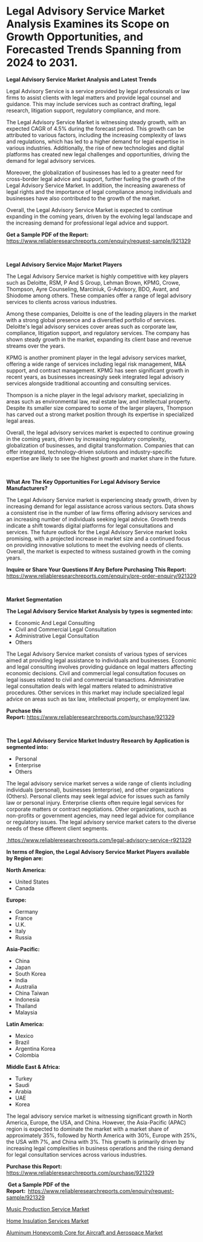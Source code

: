 <p><h1>Legal Advisory Service Market Analysis Examines its Scope on Growth Opportunities, and Forecasted Trends Spanning from 2024 to 2031.</h1></p><p><strong>Legal Advisory Service Market Analysis and Latest Trends</strong></p>
<p><p>Legal Advisory Service is a service provided by legal professionals or law firms to assist clients with legal matters and provide legal counsel and guidance. This may include services such as contract drafting, legal research, litigation support, regulatory compliance, and more.</p><p>The Legal Advisory Service Market is witnessing steady growth, with an expected CAGR of 4.5% during the forecast period. This growth can be attributed to various factors, including the increasing complexity of laws and regulations, which has led to a higher demand for legal expertise in various industries. Additionally, the rise of new technologies and digital platforms has created new legal challenges and opportunities, driving the demand for legal advisory services.</p><p>Moreover, the globalization of businesses has led to a greater need for cross-border legal advice and support, further fueling the growth of the Legal Advisory Service Market. In addition, the increasing awareness of legal rights and the importance of legal compliance among individuals and businesses have also contributed to the growth of the market.</p><p>Overall, the Legal Advisory Service Market is expected to continue expanding in the coming years, driven by the evolving legal landscape and the increasing demand for professional legal advice and support.</p></p>
<p><strong>Get a Sample PDF of the Report:&nbsp;</strong> <a href="https://www.reliableresearchreports.com/enquiry/request-sample/921329">https://www.reliableresearchreports.com/enquiry/request-sample/921329</a></p>
<p>&nbsp;</p>
<p><strong>Legal Advisory Service Major Market Players</strong></p>
<p><p>The Legal Advisory Service market is highly competitive with key players such as Deloitte, RSM, P And S Group, Lehman Brown, KPMG, Crowe, Thompson, Ayre Counseling, Marciniuk, G-Advisory, BDO, Avant, and Shiodome among others. These companies offer a range of legal advisory services to clients across various industries.</p><p>Among these companies, Deloitte is one of the leading players in the market with a strong global presence and a diversified portfolio of services. Deloitte's legal advisory services cover areas such as corporate law, compliance, litigation support, and regulatory services. The company has shown steady growth in the market, expanding its client base and revenue streams over the years.</p><p>KPMG is another prominent player in the legal advisory services market, offering a wide range of services including legal risk management, M&A support, and contract management. KPMG has seen significant growth in recent years, as businesses increasingly seek integrated legal advisory services alongside traditional accounting and consulting services.</p><p>Thompson is a niche player in the legal advisory market, specializing in areas such as environmental law, real estate law, and intellectual property. Despite its smaller size compared to some of the larger players, Thompson has carved out a strong market position through its expertise in specialized legal areas.</p><p>Overall, the legal advisory services market is expected to continue growing in the coming years, driven by increasing regulatory complexity, globalization of businesses, and digital transformation. Companies that can offer integrated, technology-driven solutions and industry-specific expertise are likely to see the highest growth and market share in the future.</p></p>
<p>&nbsp;</p>
<p><strong>What Are The Key Opportunities For Legal Advisory Service Manufacturers?</strong></p>
<p><p>The Legal Advisory Service market is experiencing steady growth, driven by increasing demand for legal assistance across various sectors. Data shows a consistent rise in the number of law firms offering advisory services and an increasing number of individuals seeking legal advice. Growth trends indicate a shift towards digital platforms for legal consultations and services. The future outlook for the Legal Advisory Service market looks promising, with a projected increase in market size and a continued focus on providing innovative solutions to meet the evolving needs of clients. Overall, the market is expected to witness sustained growth in the coming years.</p></p>
<p><strong>Inquire or Share Your Questions If Any Before Purchasing This Report:</strong> <a href="https://www.reliableresearchreports.com/enquiry/pre-order-enquiry/921329">https://www.reliableresearchreports.com/enquiry/pre-order-enquiry/921329</a></p>
<p>&nbsp;</p>
<p><strong>Market Segmentation</strong></p>
<p><strong>The Legal Advisory Service Market Analysis by types is segmented into:</strong></p>
<p><ul><li>Economic And Legal Consulting</li><li>Civil and Commercial Legal Consultation</li><li>Administrative Legal Consultation</li><li>Others</li></ul></p>
<p><p>The Legal Advisory Service market consists of various types of services aimed at providing legal assistance to individuals and businesses. Economic and legal consulting involves providing guidance on legal matters affecting economic decisions. Civil and commercial legal consultation focuses on legal issues related to civil and commercial transactions. Administrative legal consultation deals with legal matters related to administrative procedures. Other services in this market may include specialized legal advice on areas such as tax law, intellectual property, or employment law.</p></p>
<p><strong>Purchase this Report:&nbsp;</strong><a href="https://www.reliableresearchreports.com/purchase/921329">https://www.reliableresearchreports.com/purchase/921329</a></p>
<p>&nbsp;</p>
<p><strong>The Legal Advisory Service Market Industry Research by Application is segmented into:</strong></p>
<p><ul><li>Personal</li><li>Enterprise</li><li>Others</li></ul></p>
<p><p>The legal advisory service market serves a wide range of clients including individuals (personal), businesses (enterprise), and other organizations (Others). Personal clients may seek legal advice for issues such as family law or personal injury. Enterprise clients often require legal services for corporate matters or contract negotiations. Other organizations, such as non-profits or government agencies, may need legal advice for compliance or regulatory issues. The legal advisory service market caters to the diverse needs of these different client segments.</p></p>
<p><a href="https://www.reliableresearchreports.com/legal-advisory-service-r921329">&nbsp;https://www.reliableresearchreports.com/legal-advisory-service-r921329</a></p>
<p><strong>In terms of Region, the Legal Advisory Service Market Players available by Region are:</strong></p>
<p>
    <p> <strong> North America: </strong>
        <ul>
            <li>United States</li>
            <li>Canada</li>
        </ul>
        </p> 
    <p> <strong> Europe: </strong>
        <ul>
            <li>Germany</li>
            <li>France</li>
            <li>U.K.</li>
            <li>Italy</li>
            <li>Russia</li>
        </ul>
        </p> 
    <p> <strong> Asia-Pacific: </strong>
        <ul>
            <li>China</li>
            <li>Japan</li>
            <li>South Korea</li>
            <li>India</li>
            <li>Australia</li>
            <li>China Taiwan</li>
            <li>Indonesia</li>
            <li>Thailand</li>
            <li>Malaysia</li>
        </ul>
        </p> 
    <p> <strong> Latin America: </strong>
        <ul>
            <li>Mexico</li>
            <li>Brazil</li>
            <li>Argentina Korea</li>
            <li>Colombia</li>
        </ul>
        </p> 
    <p> <strong> Middle East & Africa: </strong>
        <ul>
            <li>Turkey</li>
            <li>Saudi</li>
            <li>Arabia</li>
            <li>UAE</li>
            <li>Korea</li>
        </ul>
    </p>
    </p>
<p><p>The legal advisory service market is witnessing significant growth in North America, Europe, the USA, and China. However, the Asia-Pacific (APAC) region is expected to dominate the market with a market share of approximately 35%, followed by North America with 30%, Europe with 25%, the USA with 7%, and China with 3%. This growth is primarily driven by increasing legal complexities in business operations and the rising demand for legal consultation services across various industries.</p></p>
<p><strong>Purchase this Report: </strong><a href="https://www.reliableresearchreports.com/purchase/921329">https://www.reliableresearchreports.com/purchase/921329</a></p>
<p>&nbsp;<strong>Get a Sample PDF of the Report:&nbsp;&nbsp;</strong><a href="https://www.reliableresearchreports.com/enquiry/request-sample/921329">https://www.reliableresearchreports.com/enquiry/request-sample/921329</a></p>
<p><strong></strong></p>
<p><p><a href="https://github.com/ruddyyedelwadw/Market-Research-Report-List-2/blob/main/music-production-service-market.md">Music Production Service Market</a></p><p><a href="https://github.com/jaidynmorantestelletmjzya/Market-Research-Report-List-2/blob/main/home-insulation-services-market.md">Home Insulation Services Market</a></p><p><a href="https://issuu.com/reportprime-2/docs/aluminum-honeycomb-core-for-aircraft-and-aerospace">Aluminum Honeycomb Core for Aircraft and Aerospace Market</a></p></p>